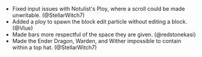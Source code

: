 - Fixed input issues with Notulist's Ploy, where a scroll could be made unwritable. (@StellarWitch7)
- Added a ploy to spawn the block edit particle without editing a block. (@Vlue)
- Made bars more respectful of the space they are given. (@redstonekasi)
- Made the Ender Dragon, Warden, and Wither impossible to contain within a top hat. (@StellarWitch7)